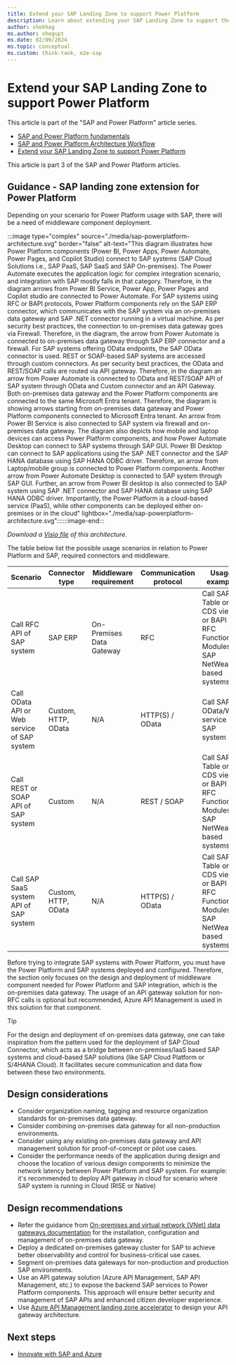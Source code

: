 ```yaml
---
title: Extend your SAP Landing Zone to support Power Platform
description: Learn about extending your SAP Landing Zone to support the Power Platform
author: shekhag
ms.author: shegupt
ms.date: 02/09/2024
ms.topic: conceptual
ms.custom: think-tank, e2e-sap
---
```


# Extend your SAP Landing Zone to support Power Platform

This article is part of the "SAP and Power Platform" article series.
	
- [SAP and Power Platform fundamentals](./sap-and-powerplatform-fundamental.md)
- [SAP and Power Platform Architecture Workflow](./sap-and-powerplatform-architecture-workflow.md)
- [Extend your SAP Landing Zone to support Power Platform](./sap-and-powerplatform-extend-landing-zone.md)

This article is part 3 of the SAP and Power Platform articles.

## Guidance - SAP landing zone extension for Power Platform

Depending on your scenario for Power Platform usage with SAP, there will be a need of middleware component deployment.

:::image type="complex" source="./media/sap-powerplatform-architecture.svg" border="false" alt-text="This diagram illustrates how Power Platform components (Power BI, Power Apps, Power Automate, Power Pages, and Copilot Studio) connect to SAP systems (SAP Cloud Solutions i.e., SAP PaaS, SAP SaaS and SAP On-premises). The Power Automate executes the application logic for complex integration scenario, and integration with SAP mostly falls in that category. Therefore, in the diagram arrows from Power BI Service, Power App, Power Pages and Copilot studio are connected to Power Automate. For SAP systems using RFC or BAPI protocols, Power Platform components rely on the SAP ERP connector, which communicates with the SAP system via an on-premises data gateway and SAP .NET connector running in a virtual machine. As per security best practices, the connection to on-premises data gateway goes via Firewall. Therefore, in the diagram, the arrow from Power Automate is connected to on-premises data gateway through SAP ERP connector and a firewall. For SAP systems offering OData endpoints, the SAP OData connector is used. REST or SOAP-based SAP systems are accessed through custom connectors. As per security best practices, the OData and REST/SOAP calls are routed via API gateway. Therefore, in the diagram an arrow  from Power Automate is connected to OData and REST/SOAP API of SAP system through OData and Custom connector and an API Gateway. Both on-premises data gateway and the Power Platform components are connected to the same Microsoft Entra tenant. Therefore, the diagram is showing arrows starting from on-premises data gateway and Power Platform components connected to Microsoft Entra tenant. An arrow from Power BI Service is also connected to SAP system via firewall and on-premises data gateway. 
The diagram also depicts how mobile and laptop devices can access Power Platform components, and how Power Automate Desktop can connect to SAP systems through SAP GUI. Power BI Desktop can connect to SAP applications using the SAP .NET connector and the SAP HANA database using SAP HANA ODBC driver. Therefore, an arrow from Laptop/mobile group is connected to Power Platform components. Another arrow from Power Automate Desktop is connected to SAP system through SAP GUI. Further, an arrow from Power BI desktop is also connected to SAP system using SAP .NET connector and SAP HANA database using SAP HANA ODBC driver. Importantly, the Power Platform is a cloud-based service (PaaS), while other components can be deployed either on-premises or in the cloud" lightbox="./media/sap-powerplatform-architecture.svg"::::::image-end:::

*Download a [Visio file](https://github.com/microsoft/CloudAdoptionFramework/raw/main/ready/sap-powerplatform-architecture.vsdx) of this architecture.*

The table below list the possible usage scenarios in relation to Power Platform and SAP, required connectors and middleware.

| **Scenario**                 | **Connector type**                   | **Middleware requirement** | **Communication protocol** | Usage example |
| ---------------------------  | ------------------------------------ | -------------------------- | -------------------------- | ------------ |
| Call RFC API of SAP system   | SAP ERP                              | On-Premises Data Gateway   |  RFC                       | Call SAP Table or CDS views or BAPI or RFC Function Modules of SAP NetWeaver based systems|
| Call OData API or Web service of SAP system   | Custom, HTTP, OData |         N/A                |  HTTP(S) / OData           | Call SAP OData/Web service of SAP system |
| Call REST or SOAP API of SAP system   | Custom                      |          N/A               |  REST / SOAP               | Call SAP Table or CDS views or BAPI or RFC Function Modules of SAP NetWeaver based systems|
| Call SAP SaaS system API of SAP system  | Custom, HTTP, OData       |          N/A               |  HTTP(S) / OData           | Call SAP Table or CDS views or BAPI or RFC Function Modules of SAP NetWeaver based systems |

Before trying to integrate SAP systems with Power Platform, you must have the Power Platform and SAP systems deployed and configured. Therefore, the section only focuses on the design and deployment of middleware component needed for Power Platform and SAP integration, which is the on-premises data gateway. The usage of an API gateway solution for non-RFC calls is optional but recommended, Azure API Management is used in this solution for that component.

> [!TIP]
> For the design and deployment of on-premises data gateway, one can take inspiration from the pattern used for the deployment of SAP Cloud Connector, which acts as a bridge between on-premises/IaaS based SAP systems and cloud-based SAP solutions (like SAP Cloud Platform or S/4HANA Cloud). It facilitates secure communication and data flow between these two environments.


## Design considerations

- Consider organization naming, tagging and resource organization standards for on-premises data gateway.
- Consider combining on-premises data gateway for all non-production environments.
- Consider using any existing on-premises data gateway and API management solution for proof-of-concept or pilot use cases.
- Consider the performance needs of the application during design and choose the location of various design components to minimize the network latency between Power Platform and SAP system. For example: it's recommended to deploy API gateway in cloud for scenario where SAP system is running in Cloud (RISE or Native)

## Design recommendations


- Refer the guidance from [On-premises and virtual network (VNet) data gateways documentation](/data-integration/gateway/) for the installation, configuration and management of on-premises data gateway.
- Deploy a dedicated on-premises gateway cluster for SAP to achieve better observability and control for business-critical use cases.
- Segment on-premises data gateways for non-production and production SAP environments.
- Use an API gateway solution (Azure API Management, SAP API Management, etc.) to expose the backend SAP services to Power Platform components. This approach will ensure better security and management of SAP APIs and enhanced citizen developer experience.
- Use [Azure API Management landing zone accelerator](/azure/architecture/example-scenario/integration/app-gateway-internal-api-management-function) to design your API gateway architecture.


## Next steps

- [Innovate with SAP and Azure](./innovate.md)

